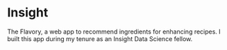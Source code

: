 Insight
=======

The Flavory, a web app to recommend ingredients for enhancing recipes. I built this app during my tenure as an Insight Data Science fellow.
